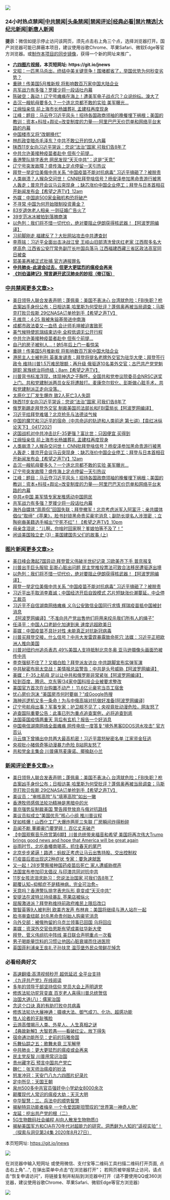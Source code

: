 ![](https://raw.githubusercontent.com/fqnews/bnews/master/64photo/fqnews-qr.jpg)

<div id="tt">
<h3>24小时热点禁闻|<a href="#%E4%B8%AD%E5%85%B1%E7%A6%81%E9%97%BB%E6%9B%B4%E5%A4%9A%E6%96%87%E7%AB%A0">中共禁闻</a>|<a href="#%E5%9B%BE%E7%89%87%E6%96%B0%E9%97%BB%E6%9B%B4%E5%A4%9A%E6%96%87%E7%AB%A0">头条禁闻</a>|<a href="#%E6%96%B0%E9%97%BB%E8%AF%84%E8%AE%BA%E6%9B%B4%E5%A4%9A%E6%96%87%E7%AB%A0">禁闻评论|<a href="#%E5%BF%85%E7%9C%8B%E7%BB%8F%E5%85%B8%E5%A5%BD%E6%96%87">经典必看|<a href="/video.md#%E7%A6%81%E7%89%87%E7%B2%BE%E9%80%89">禁片精选</a>|<a href="https://github.com/fqnews/djy/blob/master/gb/nf1351518.md#1">大纪元新闻</a>|<a href="https://github.com/fqnews/ntdtv/blob/master/gb/prog204.md#1">新唐人新闻</a></h3>
<div><b>提示：</b>微信如提示停止访问该网页，须先点击右上角三个点，选择浏览器打开。国产浏览器可能已屏蔽本项目，建议使用谷歌Chrome、苹果Safari、微软Edge等官方浏览器。或<a href="https://github.com/fqnews/bnews/blob/master/%E5%88%B6%E4%BD%9Cgit%E7%A6%81%E9%97%BB%E9%95%9C%E5%83%8F.md">制作本项目的同步镜像</a>，获得一个新的网址来推广。</div>
<ul>
<li><b><a href="http://d1.bdrive.tk/64.mp4" target="_blank">六四图片视频</a>，本页短网址: https://git.io/jnews</b></li>
<li><a href="/cbnews/20210417/1528035.md">文昭：一匹黑马杀出，终结中美关键竞争！围堵都省了，举国优势为何秒变劣势？</a></li>
<li><a href="/cbnews/20210417/1528373.md">重磅！传美国5月推新规 将影响数百万家中国大陆企业</a></li>
<li><a href="/cbnews/20210417/1528149.md">共军战力有多强？罗援少将一段话吐内幕</a></li>
<li><a href="/bannedvideo/20210417/1528023.md">陈破空：轰动！辽宁号瘫痪在海上！遭美军电子战点穴？众说纷纭。溴大了</a></li>
<li><a href="/cbnews/20210417/1528201.md">击沉一艘航母要多久？一个连北京都不敢的实验 美军曝光…</a></li>
<li><a href="/cbnews/20210417/1528216.md">江绵恒亲信 前上海市长杨雄葬礼 孟建柱再度现身</a></li>
<li><a href="/cbnews/20210417/1528175.md">江峰：题目：马云夺习近平风头！招待各国政商领袖的晚餐埋下祸根；美国的教训：资本+科技+舆论=改变制度的力量—-阿里巴巴天价罚单和网络平台末路的内幕</a></li>
<li><a href="/finance/20210417/1528374.md">中国楼市又将“改朝换代”</a></li>
<li><a href="/lifebaike/20210417/1528153.md">林彪政变暗杀毛泽东？中共不敢公开的惊人内幕</a></li>
<li><a href="/cbnews/20210417/1528329.md">陕西11岁女向习近平哭诉：您说“法治”国家 可我们告8年了</a></li>
<li><a href="/cbnews/20210417/1528416.md">中共允许美接种疫苗者赴中 但有个前提…</a></li>
<li><a href="/cnnews/hknews/20210417/1528308.md">香港警队排字表忠 网民发现“天灭中共”：这是“天意”</a></li>
<li><a href="/cbnews/20210417/1528176.md">辽宁号突发故障？盛传海上定点停留一天引热议</a></li>
<li><a href="/topimagenews/20210417/1528095.md">拜登一举定位美俄中共关系 “中国疫苗不能对抗病毒” 习近平搞砸了？被脱责</a></li>
<li><a href="/comments/20210417/1528204.md">人类崩溃？人猴杂交问世！ CNN批拜登啥信号？杨安泽参加黑命贵游行被黑人轰走；普京开会议马云突现身 ；缺芯涨价中国企业停工；拜登与日本首相召开新闻发布会【希望之声TV】12am</a></li>
<li><a href="/cnnews/20210417/1528181.md">外媒：中国逾500家金融机构恐将破产</a></li>
<li><a href="/cnnews/20210417/1528365.md">不寻常 中国为何开始限制投资黄金？</a></li>
<li><a href="/cnnews/20210417/1528375.md">83岁退休老人相亲 一则征婚广告火了</a></li>
<li><a href="/yule/20210417/1528434.md">39岁范冰冰被拍到落魄商演</a></li>
<li><a href="/topimagenews/20210417/1528236.md">以色列：我们将不惜一切代价，绝对要阻止伊朗获得核武器！【阿波罗网编译】</a></li>
<li><a href="/comments/20210417/1528378.md">习前脚刚走 福建反了？大批网站攻击中共遭查封</a></li>
<li><a href="/comments/20210417/1528285.md">李燕铭：习近平全面出击决战江曾 王岐山旧部清洗曾庆红老家 江西帮多名大佬高危 江西省公安厅常务副厅长叶国兵落马 江西福建西藏三省区政法高官同日被查</a></li>
<li><a href="/cnnews/20210417/1528219.md">郭美美再被正式批捕 官方通报罪名</a></li>
<li><b><a href="/comments/20200211/1275071.md" target="_blank">中共肺炎-此波会过去，但更大更猛烈的瘟疫会再来</a></b></li>
<li><b><a href="/comments/20200207/1272816.md" target="_blank">《刘伯温碑记》预言避开武汉肺炎的妙招（修订版）</a></b></li>
</ul>
</div>

<div class="catlist">
<h3><a href="/cbnews/" target="_blank">中共禁闻</a><span><a href="/cbnews/" target="_blank" rel="nofollow">更多文章>></a></span></h3>
<ul>
<li><a href="/comments/20210418/1528559.md" target="_blank">美日领导人联合发表声明；蓬佩奥：美国不表决心 台湾就危险；FBI失职？枪击案凶手身份公布；日相访美 哈里斯为何受批评？蓬佩奥再被当局调查；马斯克打败贝佐斯 29亿NASA订单抢到手【希望之声TV】</a></li>
<li><a href="/cbnews/20210418/1528483.md" target="_blank">孔维京：4·25 我被朱镕基带进中南海</a></li>
<li><a href="/cbnews/20210418/1528482.md" target="_blank">成都市政法委又一血债 会计师毛坤被迫害致死</a></li>
<li><a href="/cbnews/20210418/1528471.md" target="_blank">美气候特使凯瑞结束访中 全程低调无公开行程</a></li>
<li><a href="/cbnews/20210417/1528416.md" target="_blank">中共允许美接种疫苗者赴中 但有个前提…</a></li>
<li><a href="/cbnews/20210417/1528384.md" target="_blank">自己的房子被别人…！她5年后上门一看惊呆</a></li>
<li><a href="/cbnews/20210417/1528373.md" target="_blank">重磅！传美国5月推新规 将影响数百万家中国大陆企业</a></li>
<li><a href="/comments/20210417/1528369.md" target="_blank">港民主人士被判刑  英美发谴责；拜登将提名老牌外交官为驻华大使；拜登签行政令 维持川普1.5万难民限额；再升级 俄驱逐10名美外交官；古巴共产党党魁辞职 家族统治将终结；8am【希望之声TV】</a></li>
<li><a href="/comments/20210417/1528353.md" target="_blank">川普背书标准浮现，体现神选之子胸怀。全国共和党参议院委员会NRSC送奖上门。共和党建制派两员女反将遭敲打。麦康奈尔软化、彭斯做心脏手术，共和党建制派正走向没落。</a></li>
<li><a href="/cbnews/20210417/1528330.md" target="_blank">太原化工厂发生爆炸 致2人死亡3人失踪</a></li>
<li><a href="/cbnews/20210417/1528329.md" target="_blank">陕西11岁女向习近平哭诉：您说“法治”国家 可我们告8年了</a></li>
<li><a href="/cbnews/20210417/1528295.md" target="_blank">俄罗斯踢走拜登外交官 制裁美国司法部长和FBI雷局长【阿波罗网编译】</a></li>
<li><a href="/cbnews/20210417/1528289.md" target="_blank">习近平给拜登难堪？北京抢先与法德谈气候</a></li>
<li><a href="/comments/20210417/1528251.md" target="_blank">中国的魔咒和习近平的宿命（中共命运的轨迹和人类前途  第七讲）【袁红冰纵论天下】 04172021</a></li>
<li><a href="/cbnews/20210417/1528217.md" target="_blank">这国战机对中共冲击比F-35更强？富比世：只因便宜 买得到</a></li>
<li><a href="/cbnews/20210417/1528216.md" target="_blank">江绵恒亲信 前上海市长杨雄葬礼 孟建柱再度现身</a></li>
<li><a href="/comments/20210417/1528204.md" target="_blank">人类崩溃？人猴杂交问世！ CNN批拜登啥信号？杨安泽参加黑命贵游行被黑人轰走；普京开会议马云突现身 ；缺芯涨价中国企业停工；拜登与日本首相召开新闻发布会【希望之声TV】12am</a></li>
<li><a href="/cbnews/20210417/1528201.md" target="_blank">击沉一艘航母要多久？一个连北京都不敢的实验 美军曝光…</a></li>
<li><a href="/cbnews/20210417/1528176.md" target="_blank">辽宁号突发故障？盛传海上定点停留一天引热议</a></li>
<li><a href="/cbnews/20210417/1528175.md" target="_blank">江峰：题目：马云夺习近平风头！招待各国政商领袖的晚餐埋下祸根；美国的教训：资本+科技+舆论=改变制度的力量—-阿里巴巴天价罚单和网络平台末路的内幕</a></li>
<li><a href="/cbnews/20210417/1528166.md" target="_blank">中共≠中国 美军情专家发推感动中国网民</a></li>
<li><a href="/cbnews/20210417/1528149.md" target="_blank">共军战力有多强？罗援少将一段话吐内幕</a></li>
<li><a href="/comments/20210417/1528139.md" target="_blank">海外自媒体“周周侃”回国失联；拜登撤军！北京考虑派军入阿富汗；亲共媒体倡仪“取缔”《苹果》，脸书封锁黑命贵买豪宅消息；副防长提名人涉泄密 ；立陶宛裔美籍选手喊出“宁死不红”！【希望之声TV】10pm</a></li>
<li><a href="/cbnews/20210417/1528096.md" target="_blank">母亲含泪说：“儿啊，你啥时回家啊？爹娘怕等不及了！”</a></li>
<li><a href="/comments/20210417/1528049.md" target="_blank">闲谈美国独立史 (3) : 美国建国先父们的故事 (上)</a></li>

</ul>
</div>
<div class="catlist">
<h3><a href="/topimagenews/" target="_blank">图片新闻</a><span><a href="/topimagenews/" target="_blank" rel="nofollow">更多文章>></a></span></h3>
<ul>
<li><a href="/topimagenews/20210418/1528546.md" target="_blank">美日峰会激起7国异动 拜登菅义伟破半世纪记录 习欧美齐下手 普京报复</a></li>
<li><a href="/topimagenews/20210418/1528510.md" target="_blank">川普出手巨头服软 彭斯心脏出问题 民主党推投票法可致合法移民遭驱逐出境</a></li>
<li><a href="/topimagenews/20210417/1528236.md" target="_blank">以色列：我们将不惜一切代价，绝对要阻止伊朗获得核武器！【阿波罗网编译】</a></li>
<li><a href="/topimagenews/20210417/1528095.md" target="_blank">拜登一举定位美俄中共关系 “中国疫苗不能对抗病毒” 习近平搞砸了？被脱责</a></li>
<li><a href="/topimagenews/20210416/1527678.md" target="_blank">习近平出手取消李嘉诚；中国经济开启自毁模式 芯片短缺涨价潮蔓延，中企停工裁员</a></li>
<li><a href="/topimagenews/20210416/1527579.md" target="_blank">习近平不自信湖南网络瘫痪 义乌公安致信全国同行求情 辉瑞疫苗抵中国被封消息</a></li>
<li><a href="/topimagenews/20210416/1527526.md" target="_blank">【阿波罗网编译】“不准向共产党出售他们将用来绞杀我们所有人的绳子”</a></li>
<li><a href="/topimagenews/20210416/1527443.md" target="_blank">任泽平：中国人口老龄化加速到来 速度远超欧美日</a></li>
<li><a href="/topimagenews/20210416/1527386.md" target="_blank">英媒：中国疫苗不具针对性 未能真正对抗新冠病毒</a></li>
<li><a href="/topimagenews/20210416/1527251.md" target="_blank">川普买拜登交接，什么信号？中共大发雷霆暴露致命死穴 法媒：习近平正把欧洲人推向美国</a></li>
<li><a href="/topimagenews/20210416/1527158.md" target="_blank">川普对纽约州追杀表态 49%美国人支持抵制北京冬奥 亚马逊摄像头画面恐被传中共</a></li>
<li><a href="/topimagenews/20210415/1526952.md" target="_blank">李克强挺不住了？又唱白脸？拜登派友访台 中共跳脚宣布实弹军演</a></li>
<li><a href="/topimagenews/20210415/1526825.md" target="_blank">中共秘密布局太空战！美情报总监警告：中共是头号威胁【阿波罗网编译】</a></li>
<li><a href="/topimagenews/20210415/1526807.md" target="_blank">美媒：F-35上航母 足以让中共和俄罗斯非常紧张【阿波罗网编译】</a></li>
<li><a href="/topimagenews/20210415/1526708.md" target="_blank">轮到百度、腾讯、京东等!34家中国科技企业被要求整改</a></li>
<li><a href="/topimagenews/20210415/1526605.md" target="_blank">美国官方首次在台购置不动产！ 11.6亿元豪宅当员工宿舍</a></li>
<li><a href="/topimagenews/20210415/1526369.md" target="_blank">忧心房价泡沫 “美国房市何时要崩？”成Google热搜</a></li>
<li><a href="/topimagenews/20210414/1526047.md" target="_blank">海神巡逻机又多一条命！为与中俄高端对抗做好准备[阿波罗网编译]</a></li>
<li><a href="/topimagenews/20210414/1525949.md" target="_blank">辽宁号航母出事？军事专家：护卫舰不见了；央视竟批动漫危险，网友怒了</a></li>
<li><a href="/topimagenews/20210414/1525833.md" target="_blank">追查国际重要公告：此事已列为重点追查案例，必将追查到底</a></li>
<li><a href="/topimagenews/20210414/1525717.md" target="_blank">法国英国疫情两重天 背后有玄机？报告一个好消息</a></li>
<li><a href="/topimagenews/20210414/1525699.md" target="_blank">中国电信湖南网络全面瘫痪 网传电信一度答复“境外黑客DDOS洪水攻击” 官方否认</a></li>
<li><a href="/topimagenews/20210413/1525276.md" target="_blank">马云旗下曾捅出中共两大最高机密！习近平震怒秘密名单 江家资金狂逃</a></li>
<li><a href="/topimagenews/20210413/1525235.md" target="_blank">央视批小猪佩奇等动漫暴力危险 B站网友怒了</a></li>
<li><a href="/topimagenews/20210413/1525234.md" target="_blank">共和党金主集会 川普痛骂麦康诺、揶揄赵小兰</a></li>

</ul>
</div>
<div class="catlist">
<h3><a href="/comments/" target="_blank">新闻评论</a><span><a href="/comments/" target="_blank" rel="nofollow">更多文章>></a></span></h3>
<ul>
<li><a href="/comments/20210418/1528559.md" target="_blank">美日领导人联合发表声明；蓬佩奥：美国不表决心 台湾就危险；FBI失职？枪击案凶手身份公布；日相访美 哈里斯为何受批评？蓬佩奥再被当局调查；马斯克打败贝佐斯 29亿NASA订单抢到手【希望之声TV】</a></li>
<li><a href="/comments/20210418/1528554.md" target="_blank">美议员：“审核高院”与“填塞高院”如出一辙</a></li>
<li><a href="/comments/20210418/1528553.md" target="_blank">香港牧师感佩法轮功精神是黑暗中的光</a></li>
<li><a href="/comments/20210418/1528543.md" target="_blank">普京强势反制裁美国 警告拜登放弃与俄对抗路线</a></li>
<li><a href="/comments/20210418/1528535.md" target="_blank">美议员拟成立“美国优先”核心小组 推川普议程</a></li>
<li><a href="/comments/20210418/1528534.md" target="_blank">犹如核爆！山西化工厂大爆炸两死三失联 厂房瞬间炸得粉碎</a></li>
<li><a href="/comments/20210418/1528533.md" target="_blank">丑闻不断 董卿豪门要梦碎！ 百亿丈夫破产</a></li>
<li><a href="/comments/20210418/1528531.md" target="_blank">【中国观察音乐欣赏第6期】川普总统带来福音和希望 美国将再次伟大Trump brings good news and hope that America will be great again</a></li>
<li><a href="/comments/20210418/1528528.md" target="_blank">谷雨时节，北吃香椿南喝茶，抓住春天的尾巴</a></li>
<li><a href="/comments/20210418/1528523.md" target="_blank">北京步步紧逼！路透：蚂蚁正考虑让马云出售持股、交出控制权</a></li>
<li><a href="/comments/20210418/1528519.md" target="_blank">打疫苗后若出现这2种症状 专家：要急速就医</a></li>
<li><a href="/comments/20210418/1528518.md" target="_blank">又一起！28岁警察接种国药疫苗后死亡 家人遭威胁噤声</a></li>
<li><a href="/comments/20210418/1528517.md" target="_blank">法国宣布参加印太倡议 与印澳共同对抗中共</a></li>
<li><a href="/comments/20210418/1528516.md" target="_blank">11岁女孩流泪求助习：您说法治国家 可我们告8年了</a></li>
<li><a href="/comments/20210418/1528512.md" target="_blank">颠覆认知~抑郁症不是精神病，完全可治愈~</a></li>
<li><a href="/comments/20210418/1528508.md" target="_blank">天意吗？香港警队排字表忠队形 竟变成“天灭中共”</a></li>
<li><a href="/comments/20210418/1528507.md" target="_blank">安提法在波特兰持续暴乱 苹果店被纵火</a></li>
<li><a href="/comments/20210418/1528506.md" target="_blank">屈服激进派？拜登称维持前政府难民上限后改口</a></li>
<li><a href="/comments/20210418/1528495.md" target="_blank">黎智英等9人被判刑 欧美齐发声 布林肯：美国将继续与港人站在一起</a></li>
<li><a href="/comments/20210418/1528494.md" target="_blank">脸书审查纽邮 封杀黑命贵创始人购豪宅消息</a></li>
<li><a href="/comments/20210417/1528465.md" target="_blank">乌外交部：被俄拘留的乌克兰领事已回国 乌将回应</a></li>
<li><a href="/comments/20210417/1528451.md" target="_blank">美媒：资深外交官伯恩斯有望成美驻华新大使</a></li>
<li><a href="/comments/20210417/1528441.md" target="_blank">拜登、菅义伟组抗中阵线 美日联合声明重点一次看</a></li>
<li><a href="/comments/20210417/1528440.md" target="_blank">男子喝能量饮料的习惯让他因心脏衰竭而住进医院</a></li>
<li><a href="/comments/20210417/1528439.md" target="_blank">英国菲利浦亲王丧礼子孙扶灵 温莎堡外民众带鲜花悼念</a></li>

</ul>
</div>

<div class="catlist">
<h3>必看经典好文</h3>
<ul>
<li><a href="/comments/20210202/1479954.md" target="_blank">高速翻墙:高清视频秒开 超低延迟 全平台支持</a></li>
<li><a href="/bookonline/20131116/201057.md" target="_blank">《九评共产党》在线阅读</a></li>
<li><a href="/comments/20210307/1500218.md" target="_blank">多年的领导干部坚持信仰 党员大会上声明退党</a></li>
<li><a href="/comments/20210312/1502969.md" target="_blank">修炼法轮功驼背变直 百岁老人喜得川普总统贺信</a></li>
<li><a href="/cbnews/20190424/914482.md" target="_blank">治国大道(八)：儒家治国</a></li>
<li><a href="/comments/20200707/1357090.md" target="_blank">念这个口诀 真的有助打败中共病毒</a></li>
<li><a href="/comments/20191203/1234383.md" target="_blank">修炼法轮功大展神通：摄魂大法、御气成刀、化功、超感功能</a></li>
<li><a href="/comments/20200606/783250.md" target="_blank">牲人论者的无耻嘴脸</a></li>
<li><a href="/comments/20200919/82684.md" target="_blank">云游高僧揭示人类、外星人、人生真相之谜</a></li>
<li><a href="/comments/20201217/1449706.md" target="_blank">【典故新解】大智若愚——看破红尘，放下得失</a></li>
<li><a href="/cbnews/20180711/970353.md" target="_blank">宿命通功能所见：史前的玛雅帝国</a></li>
<li><a href="/tculture/20170715/791820.md" target="_blank">乐舞仙踪之五：歌舞未竟 三军解甲</a></li>
<li><a href="/comments/20200211/1275071.md" target="_blank">中共肺炎：更大更猛烈的瘟疫或会再来</a></li>
<li><a href="/comments/20200621/1348236.md" target="_blank">民主党反智 川普用常识治国</a></li>
<li><a href="/comments/20210226/1494382.md" target="_blank">贵州藏字石 预言中国共产党亡</a></li>
<li><a href="/comments/20200224/1282494.md" target="_blank">魏仁：张天师治瘟疫的妙法</a></li>
<li><a href="/comments/20200604/783200.md" target="_blank">怒发冲冠：天安门八九六四图片纪录片</a></li>
<li><a href="/tculture/xiulian/20151111/470021.md" target="_blank">定中所见：天国王朝</a></li>
<li><a href="/comments/20200704/783272.md" target="_blank">泉州500多中共官员强奸中小学幼女8000余次</a></li>
<li><a href="/comments/20200619/783185.md" target="_blank">颠覆现代人常识的瘟疫大劫：天灭大明</a></li>
<li><a href="/comments/20200605/783248.md" target="_blank">中华智慧：三、兵法中的顺势智慧</a></li>
<li><a href="/cnnews/20210317/1506463.md" target="_blank">揭秘特异功能者梅辛 一个令爱因斯坦赞叹的“世界第一神奇人物”</a></li>
<li><a href="/comments/20200928/1404653.md" target="_blank">龙延：挖出共产党的根（二）</a></li>
<li><a href="/topimagenews/20200527/1335347.md" target="_blank">5G生物数码社会编程 AI向人散发生物物质()</a></li>
<li><a href="/cbnews/20200828/1386804.md" target="_blank">揭秘美国军方和CIA在70年代对超能力的研究，洞悉鲜为人知的“遥视实验”！（探索与洞见第24集 2020年8月27日）</a></li>

</ul>
</div>

本页短网址: https://git.io/jnews

![](https://raw.githubusercontent.com/fqnews/bnews/master/64photo/fqnews-qr.jpg)

在浏览器中输入短网址 或使用微信、支付宝等二维码工具扫描二维码打开页面, 点击右上角"...", 在弹出菜单中点击“在浏览器打开”； 若网页被举报禁止访问，请点击“恢复申请访问”，将链接复制并粘贴到浏览器中打开（请不要使用QQ或360浏览器，建议使用谷歌Chrome、苹果Safari、微软Edge等官方浏览器）

![](https://raw.githubusercontent.com/fqnews/bnews/master/64photo/wx.jpg)